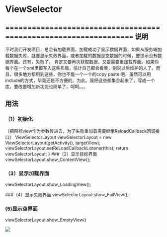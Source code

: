 # ViewSelector
================================================================
说明
------------------------------------------------------------------
   平时我们开发项目，总会有加载界面，加载成功了显示数据界面，如果从服务端加载数据失败，就要显示失败界面，或者加载的数据是空数据的时候，要提示没有数据界面。还有，失败了，
肯定又要再次获取数据，又要需要重加载界面。如果你每个在一个xml里都写入这些布局，估计自己都会看晕，别说以后维护的人了。而且，很多地方都用到这些，你也不能一个一个的copy paste
吧，虽然可以用include的方式，毕竟还是不方便的。为此。我把这些都集合起来了，写成一个库，要改要增加新功能也简单了，呵呵。。。

用法
--------------------------------------------------
### （1）初始化
（把目标view作为参数传进去，为了失败重加载需要继承ReloadCallback回调接口）
ViewSelectorLayout viewSelectorLayout = new ViewSelectorLayout(getActivity(), targetView);
		viewSelectorLayout.setReLoadCallbackListener(this);
		return viewSelectorLayout;
	}
###（2）显示目标界面
 viewSelectorLayout.show_ContentView();

### （3）显示加载界面
viewSelectorLayout.show_LoadingView();

###（4）显示失败界面
 viewSelectorLayout.show_FailView();

### (5)显示空界面
viewSelectorLayout.show_EmptyView()
	
	
![](http://www.apkbus.com/data/attachment/forum/201504/03/113645d78y7514el74e1ff.gif)


